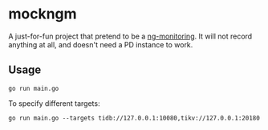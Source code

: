 # mockngm

A just-for-fun project that pretend to be a [ng-monitoring](https://github.com/pingcap/ng-monitoring). It will not record anything at all, and doesn't need a PD instance to work. 

## Usage

```shell
go run main.go
```

To specify different targets:

```shell
go run main.go --targets tidb://127.0.0.1:10080,tikv://127.0.0.1:20180
```
